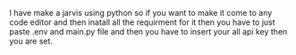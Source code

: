 I have make a jarvis using python 
so if you want to make it come to any code editor 
and then inatall all the requirment for it 
then you have to just paste .env and main.py file and then
you have to insert your all api key then you
are set.


